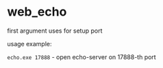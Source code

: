# web_echo

first argument uses for setup port

usage example:

```echo.exe 17888``` - open echo-server on 17888-th port

